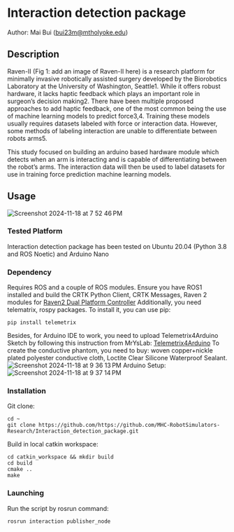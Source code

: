 # Interaction detection package
Author: Mai Bui (bui23m@mtholyoke.edu)

## Description
Raven-II (Fig 1: add an image of Raven-II here) is a research platform for minimally invasive robotically assisted surgery developed by the Biorobotics Laboratory at the University of Washington, Seattle1. While it offers robust hardware, it lacks haptic feedback which plays an important role in surgeon’s decision making2. There have been multiple proposed approaches to add haptic feedback, one of the most common being the use of machine learning models to predict force3,4. Training these models usually requires datasets labeled with force or interaction data. However, some methods of labeling interaction are unable to differentiate between robots arms5.

This study focused on building an arduino based hardware module which detects when an arm is interacting and is capable of differentiating between the robot’s arms. The interaction data will then be used to label datasets for use in training force prediction machine learning models.
## Usage
![Screenshot 2024-11-18 at 7 52 46 PM](https://github.com/user-attachments/assets/a1b7a92a-4d4d-4d5a-ba43-81515cad48f0)
### Tested Platform
Interaction detection package has been tested on Ubuntu 20.04 (Python 3.8 and ROS Noetic) and Arduino Nano
### Dependency
Requires ROS and a couple of ROS modules. Ensure you have ROS1 installed and build the CRTK Python Client, CRTK Messages, Raven 2 modules for <a href="[https://readme.com/](https://github.com/MHC-RobotSimulators-Research/Raven2_Dual_Platform_Controller)" target="_blank">Raven2 Dual Platform Controller</a>
Additionally, you need telematrix, rospy packages. To install it, you can use pip:
```
pip install telemetrix
```
Besides, for Arduino IDE to work, you need to upload Telemetrix4Arduino Sketch by following this instruction from MrYsLab: <a href="https://mryslab.github.io/telemetrix/telemetrix4arduino/" target="_blank">Telemetrix4Arduino</a>
To create the conductive phantom, you need to buy: woven copper+nickle plated polyester conductive cloth, Loctite Clear Silicone Waterproof Sealant.
 ![Screenshot 2024-11-18 at 9 36 13 PM](https://github.com/user-attachments/assets/5e157052-6179-45c9-825f-b847e90b65aa)
Arduino Setup:
![Screenshot 2024-11-18 at 9 37 14 PM](https://github.com/user-attachments/assets/43ad7e48-0bda-453c-a99d-495ce9cd3be2)
### Installation
Git clone: 
```
cd ~
git clone https://github.com/https://github.com/MHC-RobotSimulators-Research/Interaction_detection_package.git
```
Build in local catkin workspace:
```
cd catkin_workspace && mkdir build
cd build
cmake ..
make
```
### Launching
Run the script by rosrun command: 
```
rosrun interaction publisher_node
```
